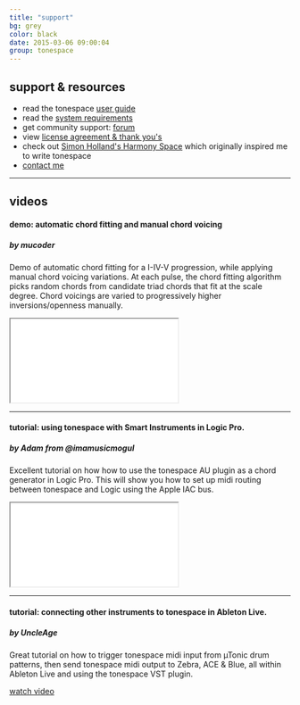 ```yaml
---
title: "support"
bg: grey
color: black
date: 2015-03-06 09:00:04
group: tonespace
---
```

## support & resources

- read the tonespace [user guide](/en/tonespace/v0205/manual/web/Index.htm)
- read the [system requirements](/en/tonespace/v0205/manual/web/Topics/Topic3.htm)
- get community support: [forum](http://www.kvraudio.com/forum/viewforum.php?f=163)
- view [license agreement & thank you's](/en/tonespace/v0205/license)
- check out [Simon Holland's Harmony Space](http://mcl.open.ac.uk/hsp) which originally inspired me to write tonespace
- [contact me](/#contact)

----

## videos


<span id="demo"><span>

#### demo: automatic chord fitting and manual chord voicing

##### by **mucoder**

  
Demo of automatic chord fitting for a I-IV-V progression, while applying manual chord voicing variations. 
At each pulse, the chord fitting algorithm picks random chords from candidate triad chords that fit at the scale degree. Chord voicings are varied to progressively higher inversions/openness manually.

  <div class="icontain"><iframe src="//www.youtube.com/embed/JApADZK8adY" allowfullscreen></iframe></div>

---
  
#### tutorial: using tonespace with Smart Instruments in Logic Pro.

##### by **Adam from @imamusicmogul**

  
Excellent tutorial on how how to use the tonespace AU plugin as a chord generator in Logic Pro. This will show you how to set up midi routing between tonespace and Logic using the Apple IAC bus.

  <div class="icontain"><iframe src="//www.youtube.com/embed/cfCz7pivcHY" allowfullscreen></iframe></div>

---

#### tutorial: connecting other instruments to tonespace in Ableton Live.

##### by **UncleAge**

Great tutorial on how to trigger tonespace midi input from µTonic drum patterns, then send tonespace midi output to Zebra, ACE & Blue, all within Ableton Live and using the tonespace VST plugin.
    
<a class="button button-primary" href="https://vimeo.com/21147679">watch video</a> 
